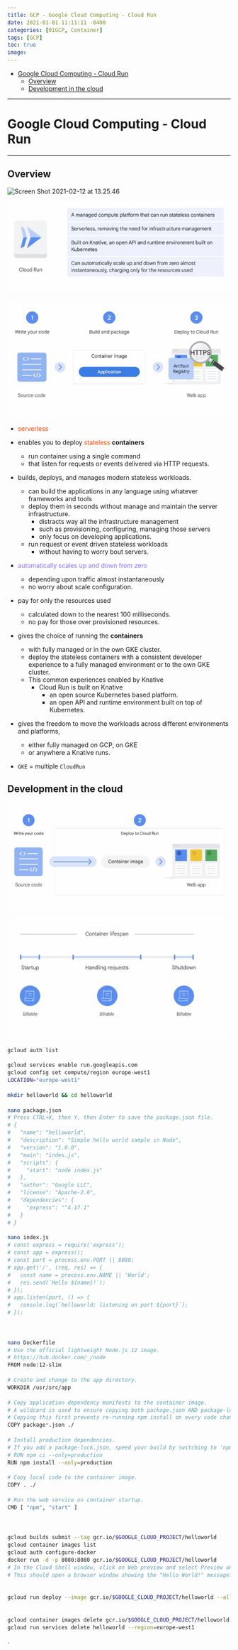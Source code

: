 ```yaml
---
title: GCP - Google Cloud Computing - Cloud Run
date: 2021-01-01 11:11:11 -0400
categories: [01GCP, Container]
tags: [GCP]
toc: true
image:
---
```


- [Google Cloud Computing - Cloud Run](#google-cloud-computing---cloud-run)
  - [Overview](#overview)
  - [Development in the cloud](#development-in-the-cloud)

---

# Google Cloud Computing - Cloud Run

---

## Overview

![Screen Shot 2021-02-12 at 13.25.46](https://i.imgur.com/uuTClRK.png)

![Screenshot 2024-08-07 at 15.14.02](/assets/img/Screenshot%202024-08-07%20at%2015.14.02.png)

![Screenshot 2024-08-07 at 15.14.41](/assets/img/Screenshot%202024-08-07%20at%2015.14.41.png)

- <font color=OrangeRed> serverless </font>

- enables you to deploy <font color=OrangeRed> stateless </font> **containers**
  - run container using a single command
  - that listen for requests or events delivered via HTTP requests.

- builds, deploys, and manages modern stateless workloads.
  - can build the applications in any language using whatever frameworks and tools
  - deploy them in seconds without manage and maintain the server infrastructure.
    - distracts way all the infrastructure management
    - such as provisioning, configuring, managing those servers
    - only focus on developing applications.
  - run request or event driven stateless workloads
    - without having to worry bout servers.

- <FONT COLOR=LIGHTSLATEBLUE> automatically scales up and down from zero </FONT>
  - depending upon traffic almost instantaneously
  - no worry about scale configuration.

- pay for only the resources used
  - calculated down to the nearest 100 milliseconds.
  - no pay for those over provisioned resources.

- gives the choice of running the **containers**
  - with fully managed or in the own GKE cluster.
  - deploy the stateless containers with a consistent developer experience to a fully managed environment or to the own GKE cluster.
  - This common experiences enabled by Knative
    - Cloud Run is built on Knative
      - an open source Kubernetes based platform.
      - an open API and runtime environment built on top of Kubernetes.

- gives the freedom to move the workloads across different environments and platforms,
  - either fully managed on GCP, on GKE
  - or anywhere a Knative runs.

- `GKE` = multiple `CloudRun`

## Development in the cloud

![Screenshot 2024-08-07 at 15.15.34](/assets/img/Screenshot%202024-08-07%20at%2015.15.34.png)

![Screenshot 2024-08-07 at 15.16.07](/assets/img/Screenshot%202024-08-07%20at%2015.16.07.png)

```sh
gcloud auth list

gcloud services enable run.googleapis.com
gcloud config set compute/region europe-west1
LOCATION="europe-west1"

mkdir helloworld && cd helloworld

nano package.json
# Press CTRL+X, then Y, then Enter to save the package.json file.
# {
#   "name": "helloworld",
#   "description": "Simple hello world sample in Node",
#   "version": "1.0.0",
#   "main": "index.js",
#   "scripts": {
#     "start": "node index.js"
#   },
#   "author": "Google LLC",
#   "license": "Apache-2.0",
#   "dependencies": {
#     "express": "^4.17.1"
#   }
# }

nano index.js
# const express = require('express');
# const app = express();
# const port = process.env.PORT || 8080;
# app.get('/', (req, res) => {
#   const name = process.env.NAME || 'World';
#   res.send(`Hello ${name}!`);
# });
# app.listen(port, () => {
#   console.log(`helloworld: listening on port ${port}`);
# });



nano Dockerfile
# Use the official lightweight Node.js 12 image.
# https://hub.docker.com/_/node
FROM node:12-slim

# Create and change to the app directory.
WORKDIR /usr/src/app

# Copy application dependency manifests to the container image.
# A wildcard is used to ensure copying both package.json AND package-lock.json (when available).
# Copying this first prevents re-running npm install on every code change.
COPY package*.json ./

# Install production dependencies.
# If you add a package-lock.json, speed your build by switching to 'npm ci'.
# RUN npm ci --only=production
RUN npm install --only=production

# Copy local code to the container image.
COPY . ./

# Run the web service on container startup.
CMD [ "npm", "start" ]



gcloud builds submit --tag gcr.io/$GOOGLE_CLOUD_PROJECT/helloworld
gcloud container images list
gcloud auth configure-docker
docker run -d -p 8080:8080 gcr.io/$GOOGLE_CLOUD_PROJECT/helloworld
# In the Cloud Shell window, click on Web preview and select Preview on port 8080.
# This should open a browser window showing the "Hello World!" message. You could also simply use curl localhost:8080.


gcloud run deploy --image gcr.io/$GOOGLE_CLOUD_PROJECT/helloworld --allow-unauthenticated --region=$LOCATION


gcloud container images delete gcr.io/$GOOGLE_CLOUD_PROJECT/helloworld
gcloud run services delete helloworld --region=europe-west1
```


.
